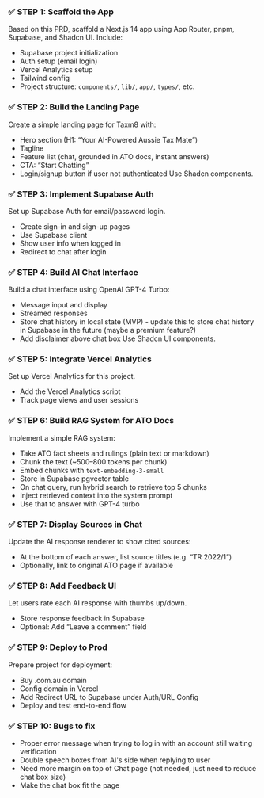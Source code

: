 ### ✅ STEP 1: Scaffold the App

Based on this PRD, scaffold a Next.js 14 app using App Router, pnpm, Supabase, and Shadcn UI. Include:

- Supabase project initialization
- Auth setup (email login)
- Vercel Analytics setup
- Tailwind config
- Project structure: `components/`, `lib/`, `app/`, `types/`, etc.

### ✅ STEP 2: Build the Landing Page

Create a simple landing page for Taxm8 with:

- Hero section (H1: “Your AI-Powered Aussie Tax Mate”)
- Tagline
- Feature list (chat, grounded in ATO docs, instant answers)
- CTA: “Start Chatting”
- Login/signup button if user not authenticated
  Use Shadcn components.

### ✅ STEP 3: Implement Supabase Auth

Set up Supabase Auth for email/password login.

- Create sign-in and sign-up pages
- Use Supabase client
- Show user info when logged in
- Redirect to chat after login

### ✅ STEP 4: Build AI Chat Interface

Build a chat interface using OpenAI GPT-4 Turbo:

- Message input and display
- Streamed responses
- Store chat history in local state (MVP) - update this to store chat history in Supabase in the future (maybe a premium feature?)
- Add disclaimer above chat box
  Use Shadcn UI components.

### ✅ STEP 5: Integrate Vercel Analytics

Set up Vercel Analytics for this project.

- Add the Vercel Analytics script
- Track page views and user sessions

### ✅ STEP 6: Build RAG System for ATO Docs

Implement a simple RAG system:

- Take ATO fact sheets and rulings (plain text or markdown)
- Chunk the text (~500–800 tokens per chunk)
- Embed chunks with `text-embedding-3-small`
- Store in Supabase pgvector table
- On chat query, run hybrid search to retrieve top 5 chunks
- Inject retrieved context into the system prompt
- Use that to answer with GPT-4 turbo

### ✅ STEP 7: Display Sources in Chat

Update the AI response renderer to show cited sources:

- At the bottom of each answer, list source titles (e.g. “TR 2022/1”)
- Optionally, link to original ATO page if available

### ✅ STEP 8: Add Feedback UI

Let users rate each AI response with thumbs up/down.

- Store response feedback in Supabase
- Optional: Add “Leave a comment” field

### ✅ STEP 9: Deploy to Prod

Prepare project for deployment:

- Buy .com.au domain
- Config domain in Vercel
- Add Redirect URL to Supabase under Auth/URL Config
- Deploy and test end-to-end flow

### ✅ STEP 10: Bugs to fix

- Proper error message when trying to log in with an account still waiting verification
- Double speech boxes from AI's side when replying to user
- Need more margin on top of Chat page (not needed, just need to reduce chat box size)
- Make the chat box fit the page

